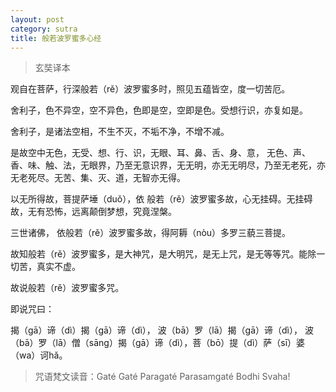 ```yaml
---
layout: post
category: sutra
title: 般若波罗蜜多心经
---
```


> 玄奘译本

观自在菩萨，行深般若（rě）波罗蜜多时，照见五蕴皆空，度一切苦厄。

舍利子，色不异空，空不异色，色即是空，空即是色。受想行识，亦复如是。

舍利子，是诸法空相，不生不灭，不垢不净，不增不减。

是故空中无色，无受、想、行、识，无眼、耳、鼻、舌、身、意， 无色、声、香、味、触、法，无眼界，乃至无意识界，无无明，亦无无明尽，乃至无老死，亦无老死尽。无苦、集、灭、道，无智亦无得。

以无所得故，菩提萨埵（duǒ），依 般若（rě）波罗蜜多故，心无挂碍。无挂碍故，无有恐怖，远离颠倒梦想，究竟涅槃。

三世诸佛， 依般若（rě）波罗蜜多故，得阿耨（nòu）多罗三藐三菩提。

故知般若（rě）波罗蜜多，是大神咒，是大明咒，是无上咒，是无等等咒。能除一切苦，真实不虚。

故说般若（rě）波罗蜜多咒。

即说咒曰：

揭（gā）谛（dì）揭（gā）谛（dì）， 波（bā）罗（lā）揭（gā）谛（dì）， 波（bā）罗（lā）僧（sāng）揭（gā）谛（dì），菩（bō）提（dì）萨（sī）婆（wa）诃hǎ。

> 咒语梵文读音：Gaté Gaté Paragaté Parasamgaté Bodhi Svaha!